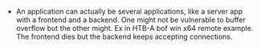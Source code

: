 
- An application can actually be several applications, like a server app with a frontend and a backend. One might not be vulnerable to buffer overflow but the other might. Ex in HTB-A bof win x64 remote example. The frontend dies but the backend keeps accepting connections.

